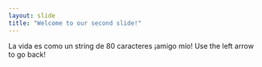 ```yaml
---
layout: slide
title: "Welcome to our second slide!"
---
```

La vida es como un string de 80 caracteres ¡amigo mío!
Use the left arrow to go back!
